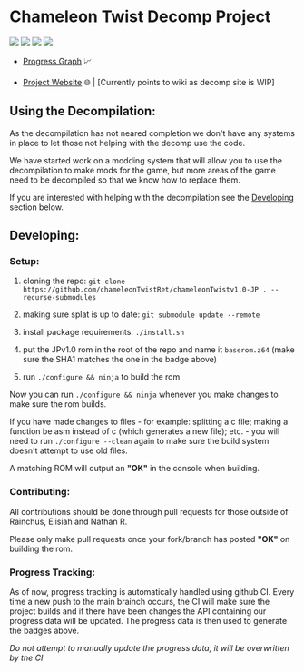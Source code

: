 # Chameleon Twist Decomp Project
<img src="https://github.com/chameleonTwistRet/chameleonTwistv1.0-JP/actions/workflows/ci.yml/badge.svg"> <img src="https://img.shields.io/endpoint?label=Code%20JP&url=https%3A%2F%2Fprogress.deco.mp%2Fdata%2Fchameleontwist%2Fjp%2Fdefault%2F%3Fmode%3Dshield%26measure%3Dfuncs&color=yellow"/> <img src="https://img.shields.io/endpoint?label=All%20JP&url=https%3A%2F%2Fprogress.deco.mp%2Fdata%2Fchameleontwist%2Fjp%2Fdefault%2F%3Fmode%3Dshield%26measure%3Dbytes&color=orange"/> <img src="https://img.shields.io/badge/ROM%20SHA1-a1faf5c4ca961ab2c029c84ecfa556755e7f70c8-red">

- [Progress Graph](https://elisiah.github.io/DecompProgress) 📈

- [Project Website](https://wiki.chameleontwi.st/) 🌐 | [Currently points to wiki as decomp site is WIP]

## Using the Decompilation:

As the decompilation has not neared completion we don't have any systems in place to let those not helping with the decomp use the code.

We have started work on a modding system that will allow you to use the decompilation to make mods for the game, but more areas of the game need to be decompiled so that we know how to replace them.

If you are interested with helping with the decompilation see the [Developing](#Developing) section below.

## Developing:

### Setup:
1. cloning the repo:
`git clone https://github.com/chameleonTwistRet/chameleonTwistv1.0-JP . --recurse-submodules`

2. making sure splat is up to date:
`git submodule update --remote`

3. install package requirements:
`./install.sh`

4. put the JPv1.0 rom in the root of the repo and name it `baserom.z64` (make sure the SHA1 matches the one in the badge above)

5. run `./configure && ninja` to build the rom

Now you can run `./configure && ninja` whenever you make changes to make sure the rom builds.

If you have made changes to files - for example: splitting a c file; making a function be asm instead of c (which generates a new file); etc. - you will need to run `./configure --clean` again to make sure the build system doesn't attempt to use old files.

A matching ROM will output an **"OK"** in the console when building.

### Contributing:
All contributions should be done through pull requests for those outside of Rainchus, Elisiah and Nathan R.

Please only make pull requests once your fork/branch has posted **"OK"** on building the rom.

### Progress Tracking:
As of now, progress tracking is automatically handled using github CI. Every time a new push to the main brainch occurs, the CI will make sure the project builds and if there have been changes the API containing our progress data will be updated. The progress data is then used to generate the badges above.

*Do not attempt to manually update the progress data, it will be overwritten by the CI*
